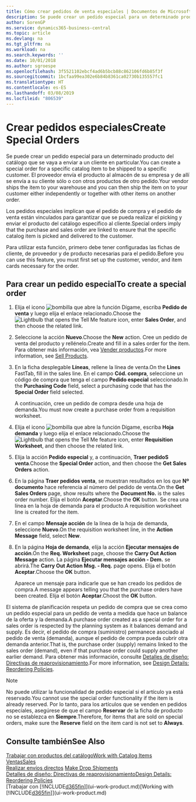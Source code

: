```yaml
---
title: Cómo crear pedidos de venta especiales | Documentos de Microsoft
description: Se puede crear un pedido especial para un determinado producto del catálogo que se vaya a enviar a un cliente en particular. El proveedor envía el producto al almacén de su empresa y de allí se envía a su cliente sólo o con otros productos de otro pedido.
author: SorenGP
ms.service: dynamics365-business-central
ms.topic: article
ms.devlang: na
ms.tgt_pltfrm: na
ms.workload: na
ms.search.keywords: ''
ms.date: 10/01/2018
ms.author: sgroespe
ms.openlocfilehash: 3f5521102ebcf4ad6b5bcb88c862106fd6b85f3f
ms.sourcegitcommit: 1bcfaa99ea302e6b84b8361ca02730b135557fc1
ms.translationtype: HT
ms.contentlocale: es-ES
ms.lasthandoff: 03/08/2019
ms.locfileid: "806539"
---
```

# <a name="create-special-orders"></a><span data-ttu-id="1eb4d-104">Crear pedidos especiales</span><span class="sxs-lookup"><span data-stu-id="1eb4d-104">Create Special Orders</span></span>
<span data-ttu-id="1eb4d-105">Se puede crear un pedido especial para un determinado producto del catálogo que se vaya a enviar a un cliente en particular.</span><span class="sxs-lookup"><span data-stu-id="1eb4d-105">You can create a special order for a specific catalog item to be shipped to a specific customer.</span></span> <span data-ttu-id="1eb4d-106">El proveedor envía el producto al almacén de su empresa y de allí se envía a su cliente sólo o con otros productos de otro pedido.</span><span class="sxs-lookup"><span data-stu-id="1eb4d-106">Your vendor ships the item to your warehouse and you can then ship the item on to your customer either independently or together with other items on another order.</span></span>  

<span data-ttu-id="1eb4d-107">Los pedidos especiales implican que el pedido de compra y el pedido de venta están vinculados para garantizar que se pueda realizar el picking y enviar el producto del catálogo específico al cliente.</span><span class="sxs-lookup"><span data-stu-id="1eb4d-107">Special orders imply that the purchase and sales order are linked to ensure that the specific catalog item is picked and delivered to the customer.</span></span>  

<span data-ttu-id="1eb4d-108">Para utilizar esta función, primero debe tener configuradas las fichas de cliente, de proveedor y de producto necesarias para el pedido.</span><span class="sxs-lookup"><span data-stu-id="1eb4d-108">Before you can use this feature, you must first set up the customer, vendor, and item cards necessary for the order.</span></span>  

## <a name="to-create-a-special-order"></a><span data-ttu-id="1eb4d-109">Para crear un pedido especial</span><span class="sxs-lookup"><span data-stu-id="1eb4d-109">To create a special order</span></span>  
1.  <span data-ttu-id="1eb4d-110">Elija el icono ![bombilla que abre la función Dígame](media/ui-search/search_small.png "Dígame que desea hacer"), escriba **Pedido de venta** y luego elija el enlace relacionado.</span><span class="sxs-lookup"><span data-stu-id="1eb4d-110">Choose the ![Lightbulb that opens the Tell Me feature](media/ui-search/search_small.png "Tell me what you want to do") icon, enter **Sales Order**, and then choose the related link.</span></span>  
2. <span data-ttu-id="1eb4d-111">Seleccione la acción **Nuevo**.</span><span class="sxs-lookup"><span data-stu-id="1eb4d-111">Choose the **New** action.</span></span> <span data-ttu-id="1eb4d-112">Cree un  pedido de venta del producto y rellénelo.</span><span class="sxs-lookup"><span data-stu-id="1eb4d-112">Create and fill in a  sales order for the item.</span></span> <span data-ttu-id="1eb4d-113">Para obtener más información, vea [Vender productos](sales-how-sell-products.md).</span><span class="sxs-lookup"><span data-stu-id="1eb4d-113">For more information, see [Sell Products](sales-how-sell-products.md).</span></span>
3.  <span data-ttu-id="1eb4d-114">En la ficha desplegable **Líneas**, rellene la línea de venta.</span><span class="sxs-lookup"><span data-stu-id="1eb4d-114">On the **Lines** FastTab, fill in the sales line.</span></span> <span data-ttu-id="1eb4d-115">En el campo **Cód. compra**, seleccione un código de compra que tenga el campo **Pedido especial** seleccionado.</span><span class="sxs-lookup"><span data-stu-id="1eb4d-115">In the **Purchasing Code** field, select a purchasing code that has the **Special Order** field selected.</span></span>

    <span data-ttu-id="1eb4d-116">A continuación, cree un pedido de compra desde una hoja de demanda.</span><span class="sxs-lookup"><span data-stu-id="1eb4d-116">You must now create a purchase order from a requisition worksheet.</span></span>  
4. <span data-ttu-id="1eb4d-117">Elija el icono ![bombilla que abre la función Dígame](media/ui-search/search_small.png "Dígame que desea hacer"), escriba **Hoja demanda** y luego elija el enlace relacionado.</span><span class="sxs-lookup"><span data-stu-id="1eb4d-117">Choose the ![Lightbulb that opens the Tell Me feature](media/ui-search/search_small.png "Tell me what you want to do") icon, enter **Requisition Worksheet**, and then choose the related link.</span></span>  
5. <span data-ttu-id="1eb4d-118">Elija la acción **Pedido especial** y, a continuación, **Traer pedidoS venta**.</span><span class="sxs-lookup"><span data-stu-id="1eb4d-118">Choose the **Special Order** action, and then choose the **Get Sales Orders** action.</span></span>  
6.  <span data-ttu-id="1eb4d-119">En la página **Traer pedidos venta**, se muestran resultados en los que **Nº documento** hace referencia al número del pedido de venta.</span><span class="sxs-lookup"><span data-stu-id="1eb4d-119">On the **Get Sales Orders** page, show results where the **Document No.** is the sales order number.</span></span> <span data-ttu-id="1eb4d-120">Elija el botón **Aceptar**.</span><span class="sxs-lookup"><span data-stu-id="1eb4d-120">Choose the **OK** button.</span></span> <span data-ttu-id="1eb4d-121">Se crea una línea en la hoja de demanda para el producto.</span><span class="sxs-lookup"><span data-stu-id="1eb4d-121">A requisition worksheet line is created for the item.</span></span>  
7.  <span data-ttu-id="1eb4d-122">En el campo **Mensaje acción** de la línea de la hoja de demanda, seleccione **Nuevo**.</span><span class="sxs-lookup"><span data-stu-id="1eb4d-122">On the requisition worksheet line, in the **Action Message** field, select **New**.</span></span>  
8.  <span data-ttu-id="1eb4d-123">En la página **Hoja de demanda**, elija la acción **Ejecutar mensajes de acción**.</span><span class="sxs-lookup"><span data-stu-id="1eb4d-123">On the **Req. Worksheet** page, choose the **Carry Out Action Message** action.</span></span> <span data-ttu-id="1eb4d-124">La página **Ejecutar mensajes acción - Dem.** se abrirá.</span><span class="sxs-lookup"><span data-stu-id="1eb4d-124">The **Carry Out Action Msg. - Req.** page opens.</span></span> <span data-ttu-id="1eb4d-125">Elija el botón **Aceptar**.</span><span class="sxs-lookup"><span data-stu-id="1eb4d-125">Choose the **OK** button.</span></span>  

    <span data-ttu-id="1eb4d-126">Aparece un mensaje para indicarle que se han creado los pedidos de compra.</span><span class="sxs-lookup"><span data-stu-id="1eb4d-126">A message appears telling you that the purchase orders have been created.</span></span> <span data-ttu-id="1eb4d-127">Elija el botón **Aceptar**.</span><span class="sxs-lookup"><span data-stu-id="1eb4d-127">Choost the **OK** button.</span></span>  

<span data-ttu-id="1eb4d-128">El sistema de planificación respeta un pedido de compra que se crea como un pedido especial para un pedido de venta a medida que hace un balance de la oferta y la demanda.</span><span class="sxs-lookup"><span data-stu-id="1eb4d-128">A purchase order created as a special order for a sales order is respected by the planning system as it balances demand and supply.</span></span> <span data-ttu-id="1eb4d-129">Es decir, el pedido de compra (suministro) permanece asociado al pedido de venta (demanda), aunque el pedido de compra pueda cubrir otra demanda anterior.</span><span class="sxs-lookup"><span data-stu-id="1eb4d-129">That is, the purchase order (supply) remains linked to the sales order (demand), even if that purchase order could supply another earlier demand.</span></span> <span data-ttu-id="1eb4d-130">Para obtener más información, consulte [Detalles de diseño: Directivas de reaprovisionamiento](design-details-reservation-order-tracking-and-action-messaging.md).</span><span class="sxs-lookup"><span data-stu-id="1eb4d-130">For more information, see [Design Details: Reordering Policies](design-details-reservation-order-tracking-and-action-messaging.md).</span></span>  

> [!NOTE]  
>  <span data-ttu-id="1eb4d-131">No puede utilizar la funcionalidad de pedido especial si el artículo ya está reservado.</span><span class="sxs-lookup"><span data-stu-id="1eb4d-131">You cannot use the special order functionality if the item is already reserved.</span></span> <span data-ttu-id="1eb4d-132">Por lo tanto, para los artículos que se venden en pedidos especiales, asegúrese de que el campo **Reservar** de la ficha de producto no se establezca en **Siempre**.</span><span class="sxs-lookup"><span data-stu-id="1eb4d-132">Therefore, for items that are sold on special orders, make sure the **Reserve** field on the item card is not set to **Always**.</span></span>  

## <a name="see-also"></a><span data-ttu-id="1eb4d-133">Consulte también</span><span class="sxs-lookup"><span data-stu-id="1eb4d-133">See Also</span></span>  
[<span data-ttu-id="1eb4d-134">Trabajar con productos del catálogo</span><span class="sxs-lookup"><span data-stu-id="1eb4d-134">Work with Catalog Items</span></span>](inventory-how-work-nonstock-items.md)  
[<span data-ttu-id="1eb4d-135">Ventas</span><span class="sxs-lookup"><span data-stu-id="1eb4d-135">Sales</span></span>](sales-manage-sales.md)  
<span data-ttu-id="1eb4d-136">[Realizar envíos directos](sales-how-drop-shipment.md) </span><span class="sxs-lookup"><span data-stu-id="1eb4d-136">[Make Drop Shipments](sales-how-drop-shipment.md) </span></span>  
[<span data-ttu-id="1eb4d-137">Detalles de diseño: Directivas de reaprovisionamiento</span><span class="sxs-lookup"><span data-stu-id="1eb4d-137">Design Details: Reordering Policies</span></span>](design-details-reservation-order-tracking-and-action-messaging.md)  
<span data-ttu-id="1eb4d-138">[Trabajar con [!INCLUDE[d365fin](includes/d365fin_md.md)]](ui-work-product.md)</span><span class="sxs-lookup"><span data-stu-id="1eb4d-138">[Working with [!INCLUDE[d365fin](includes/d365fin_md.md)]](ui-work-product.md)</span></span>
